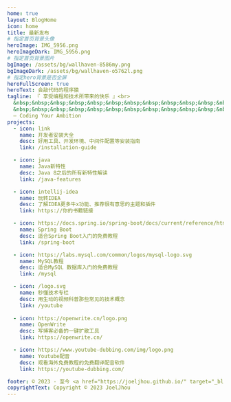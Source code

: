 ```yaml
---
home: true
layout: BlogHome
icon: home
title: 最新发布
# 指定首页背景头像
heroImage: IMG_5956.png
heroImageDark: IMG_5956.png
# 指定首页背景图片
bgImage: /assets/bg/wallhaven-8586my.png
bgImageDark: /assets/bg/wallhaven-o5762l.png
# 指定hero背景是否全屏
heroFullScreen: true
heroText: 会敲代码的程序猿
tagline: 『 享受编程和技术所带来的快乐 』<br>
  &nbsp;&nbsp;&nbsp;&nbsp;&nbsp;&nbsp;&nbsp;&nbsp;&nbsp;&nbsp;&nbsp;&nbsp;&nbsp;&nbsp;&nbsp;
  &nbsp;&nbsp;&nbsp;&nbsp;&nbsp;&nbsp;&nbsp;&nbsp;&nbsp;&nbsp;&nbsp;&nbsp;&nbsp;&nbsp;&nbsp;
  – Coding Your Ambition
projects:
  - icon: link
    name: 开发者安装大全
    desc: 好用工具、开发环境、中间件配置等安装指南
    link: /installation-guide

  - icon: java
    name: Java新特性
    desc: Java 8之后的所有新特性解读
    link: /java-features

  - icon: intellij-idea
    name: 玩转IDEA
    desc: 了解IDEA更多牛x功能、推荐很有意思的主题和插件
    link: https://你的书籍链接

  - icon: https://docs.spring.io/spring-boot/docs/current/reference/html/img/banner-logo.svg
    name: Spring Boot
    desc: 适合Spring Boot入门的免费教程
    link: /spring-boot

  - icon: https://labs.mysql.com/common/logos/mysql-logo.svg
    name: MySQL教程
    desc: 适合MySQL 数据库入门的免费教程
    link: /mysql

  - icon: /logo.svg
    name: 秒懂技术专栏
    desc: 用生动的视频科普那些常见的技术概念
    link: /youtube
    
  - icon: https://openwrite.cn/logo.png
    name: OpenWrite
    desc: 写博客必备的一键扩散工具
    link: https://openwrite.cn/

  - icon: https://www.youtube-dubbing.com/img/logo.png
    name: Youtube配音
    desc: 观看海外免费教程的免费翻译配音软件
    link: https://youtube-dubbing.com/

footer: © 2023 - 至今 <a href="https://joeljhou.github.io/" target="_blank">joeljhou.github.io/joeljhou</a> 保留所有权利
copyrightText: Copyright © 2023 JoelJhou
---
```


